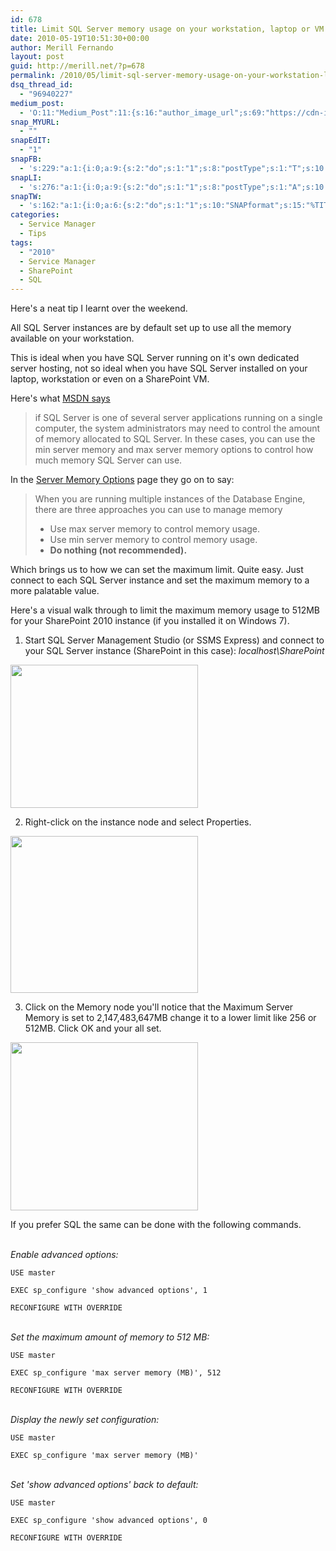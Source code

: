 ```yaml
---
id: 678
title: Limit SQL Server memory usage on your workstation, laptop or VM
date: 2010-05-19T10:51:30+00:00
author: Merill Fernando
layout: post
guid: http://merill.net/?p=678
permalink: /2010/05/limit-sql-server-memory-usage-on-your-workstation-laptop-or-vm/
dsq_thread_id:
  - "96940227"
medium_post:
  - 'O:11:"Medium_Post":11:{s:16:"author_image_url";s:69:"https://cdn-images-1.medium.com/fit/c/200/200/0*nOSMyIhdQJ9325FH.jpeg";s:10:"author_url";s:26:"https://medium.com/@merill";s:11:"byline_name";N;s:12:"byline_email";N;s:10:"cross_link";s:2:"no";s:2:"id";s:12:"858150825d98";s:21:"follower_notification";s:3:"yes";s:7:"license";s:19:"all-rights-reserved";s:14:"publication_id";s:12:"99858869fb3c";s:6:"status";s:6:"public";s:3:"url";s:102:"https://medium.com/@merill/limit-sql-server-memory-usage-on-your-workstation-laptop-or-vm-858150825d98";}'
snap_MYURL:
  - ""
snapEdIT:
  - "1"
snapFB:
  - 's:229:"a:1:{i:0;a:9:{s:2:"do";s:1:"1";s:8:"postType";s:1:"T";s:10:"AttachPost";s:1:"2";s:10:"SNAPformat";s:10:"%FULLTEXT%";s:9:"isAutoImg";s:1:"A";s:8:"imgToUse";s:0:"";s:9:"isAutoURL";s:1:"A";s:8:"urlToUse";s:0:"";s:4:"doFB";s:1:"1";}}";'
snapLI:
  - 's:276:"a:1:{i:0;a:9:{s:2:"do";s:1:"1";s:8:"postType";s:1:"A";s:10:"SNAPformat";s:41:"New post has been published on %SITENAME%";s:12:"liMsgFormatT";s:14:"{Blog} %TITLE%";s:9:"isAutoImg";s:1:"A";s:8:"imgToUse";s:0:"";s:9:"isAutoURL";s:1:"A";s:8:"urlToUse";s:0:"";s:4:"doLI";s:1:"1";}}";'
snapTW:
  - 's:162:"a:1:{i:0;a:6:{s:2:"do";s:1:"1";s:10:"SNAPformat";s:15:"%TITLE% - %URL%";s:8:"attchImg";s:1:"1";s:9:"isAutoImg";s:1:"A";s:8:"imgToUse";s:0:"";s:4:"doTW";s:1:"1";}}";'
categories:
  - Service Manager
  - Tips
tags:
  - "2010"
  - Service Manager
  - SharePoint
  - SQL
---
```

Here's a neat tip I learnt over the weekend.

All SQL Server instances are by default set up to use all the memory available on your workstation.

This is ideal when you have SQL Server running on it's own <a style="text-decoration: none;" href="https://www.servermania.com/dedicated-servers-hosting.htm">dedicated server hosting</a>, not so ideal when you have SQL Server installed on your laptop, workstation or even on a SharePoint VM.

Here's what <a href="http://msdn.microsoft.com/en-us/library/ms180797.aspx">MSDN says</a>
<blockquote>if SQL Server is one of several server applications running on a single computer, the system administrators may need to control the amount of memory allocated to SQL Server. In these cases, you can use the min server memory and max server memory options to control how much memory SQL Server can use.</blockquote>
In the <a href="http://msdn.microsoft.com/en-us/library/ms178067.aspx">Server Memory Options</a> page they go on to say:
<blockquote>When you are running multiple instances of the Database Engine, there are three approaches you can use to manage memory
<ul>
	<li>Use max server memory to control memory usage.</li>
	<li>Use min server memory to control memory usage.</li>
	<li><strong>Do nothing (not recommended).</strong></li>
</ul>
</blockquote>
Which brings us to how we can set the maximum limit. Quite easy. Just connect to each SQL Server instance and set the maximum memory to a more palatable value.

Here's a visual walk through to limit the maximum memory usage to 512MB for your SharePoint 2010 instance (if you installed it on Windows 7).

1. Start SQL Server Management Studio (or SSMS Express) and connect to your SQL Server instance (SharePoint in this case): <em>localhost\SharePoint</em>

<em> </em> <a href="http://merill.net/wp-content/uploads/2010/05/SqlServerConnectSharePoint.png"><img class="alignnone size-medium wp-image-681" title="SqlServerConnectSharePoint" src="http://merill.net/wp-content/uploads/2010/05/SqlServerConnectSharePoint-300x229.png" alt="" width="300" height="229" /></a>

2. Right-click on the instance node and select Properties.

<a href="http://merill.net/wp-content/uploads/2010/05/SqlServer-Properties.png"><img class="alignnone size-medium wp-image-683" title="SqlServer-Properties" src="http://merill.net/wp-content/uploads/2010/05/SqlServer-Properties-300x251.png" alt="" width="300" height="251" /></a>

3. Click on the Memory node you'll notice that the Maximum Server Memory is set to 2,147,483,647MB change it to a lower limit like 256 or 512MB. Click OK and your all set.

<a href="http://merill.net/wp-content/uploads/2010/05/SqlServer-Memory.png"><img class="alignnone size-medium wp-image-682" title="SqlServer-Memory" src="http://merill.net/wp-content/uploads/2010/05/SqlServer-Memory-300x269.png" alt="" width="300" height="269" /></a>

If you prefer SQL the same can be done with the following commands.

<br/><em>Enable advanced options:</em>

<code>USE master </code>

<code>EXEC sp_configure 'show advanced options', 1 </code>

<code>RECONFIGURE WITH OVERRIDE</code>

<br/><em>Set the maximum amount of memory to 512 MB:</em>

<code>USE master </code>

<code>EXEC sp_configure 'max server memory (MB)', 512 </code>

<code>RECONFIGURE WITH OVERRIDE</code>

<br/><em>Display the newly set configuration:</em>

<code>USE master </code>

<code>EXEC sp_configure 'max server memory (MB)' </code>

<br/><em>Set 'show advanced options' back to default:</em>

<code>USE master </code>

<code>EXEC sp_configure 'show advanced options', 0 </code>

<code>RECONFIGURE WITH OVERRIDE</code>